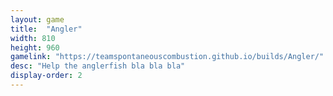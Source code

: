 ```yaml
---
layout: game
title:  "Angler"
width: 810
height: 960
gamelink: "https://teamspontaneouscombustion.github.io/builds/Angler/"
desc: "Help the anglerfish bla bla bla"
display-order: 2
---
```

